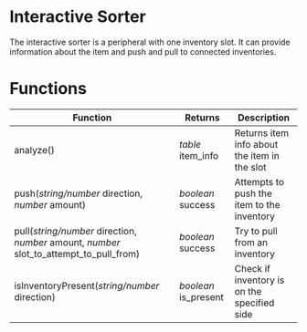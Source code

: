 # Interactive Sorter

The interactive sorter is a peripheral with one inventory slot. It can provide information about the item and push and
 pull to connected inventories.
 
# Functions

|Function|Returns|Description|
|-|-|-|
|analyze()|_table_ item_info|Returns item info about the item in the slot|
|push(_string/number_ direction, _number_ amount)|_boolean_ success|Attempts to push the item to the inventory|
|pull(_string/number_ direction, _number_ amount, _number_ slot_to_attempt_to_pull_from)|_boolean_ success|Try to pull from an inventory|
|isInventoryPresent(_string/number_ direction)|_boolean_ is_present|Check if inventory is on the specified side|